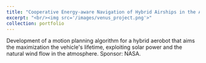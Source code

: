 ```yaml
---
title: "Cooperative Energy-aware Navigation of Hybrid Airships in the Atmosphere of Venus"
excerpt: "<br/><img src='/images/venus_project.png'>"
collection: portfolio
---
```


Development of a motion planning algorithm for a hybrid aerobot that aims the maximization the vehicle's lifetime, exploiting solar power and the natural wind flow in the atmosphere.
Sponsor: NASA.
